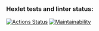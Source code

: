 ### Hexlet tests and linter status:
[![Actions Status](https://github.com/q865/frontend-project-lvl2/workflows/hexlet-check/badge.svg)](https://github.com/q865/frontend-project-lvl2/actions)
[![Maintainability](https://api.codeclimate.com/v1/badges/6748f8a7dcb3c376db89/maintainability)](https://codeclimate.com/github/q865/frontend-project-lvl2/maintainability)
